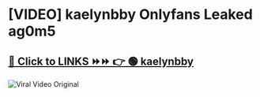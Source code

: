
 # [VIDEO] kaelynbby Onlyfans Leaked ag0m5

## <h2><a href="https://clipsfans.com/kaelynbby&ref=git">🔗 Click to LINKS ⏩⏩ 👉 🟢 kaelynbby </a></h2>

<a href="https://clipsfans.com/kaelynbby&ref=git" rel="nofollow" data-target="animated-image.originalLink"><img src="https://i.ibb.co.com/xMMVF88/686577567.gif" alt="Viral Video Original" style="max-width: 100%; display: inline-block;" data-target="animated-image.originalImage"></a>

